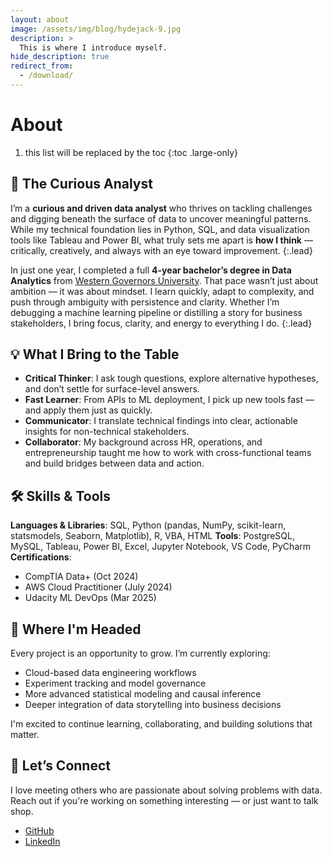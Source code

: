 ```yaml
---
layout: about
image: /assets/img/blog/hydejack-9.jpg
description: >
  This is where I introduce myself. 
hide_description: true
redirect_from:
  - /download/
---
```


# About

1. this list will be replaced by the toc
{:toc .large-only}

<!--author-->

## 🚀 The Curious Analyst

I’m a **curious and driven data analyst** who thrives on tackling challenges and digging beneath the surface of data to uncover meaningful patterns. While my technical foundation lies in Python, SQL, and data visualization tools like Tableau and Power BI, what truly sets me apart is **how I think** — critically, creatively, and always with an eye toward improvement.
{:.lead}

In just one year, I completed a full **4-year bachelor’s degree in Data Analytics** from [Western Governors University](https://www.wgu.edu/). That pace wasn’t just about ambition — it was about mindset. I learn quickly, adapt to complexity, and push through ambiguity with persistence and clarity. Whether I’m debugging a machine learning pipeline or distilling a story for business stakeholders, I bring focus, clarity, and energy to everything I do.
{:.lead}


## 💡 What I Bring to the Table

- **Critical Thinker**: I ask tough questions, explore alternative hypotheses, and don’t settle for surface-level answers.
- **Fast Learner**: From APIs to ML deployment, I pick up new tools fast — and apply them just as quickly.
- **Communicator**: I translate technical findings into clear, actionable insights for non-technical stakeholders.
- **Collaborator**: My background across HR, operations, and entrepreneurship taught me how to work with cross-functional teams and build bridges between data and action.

## 🛠️ Skills & Tools

**Languages & Libraries**: SQL, Python (pandas, NumPy, scikit-learn, statsmodels, Seaborn, Matplotlib), R, VBA, HTML
**Tools**: PostgreSQL, MySQL, Tableau, Power BI, Excel, Jupyter Notebook, VS Code, PyCharm  
**Certifications**:  
- CompTIA Data+ (Oct 2024)  
- AWS Cloud Practitioner (July 2024)  
- Udacity ML DevOps (Mar 2025)

## 🌱 Where I'm Headed

Every project is an opportunity to grow. I’m currently exploring:

- Cloud-based data engineering workflows
- Experiment tracking and model governance
- More advanced statistical modeling and causal inference
- Deeper integration of data storytelling into business decisions

I'm excited to continue learning, collaborating, and building solutions that matter.


## 🤝 Let’s Connect

I love meeting others who are passionate about solving problems with data. Reach out if you're working on something interesting — or just want to talk shop.

- [GitHub](https://github.com/nvu01)  
- [LinkedIn](https://linkedin.com/in/ngan-vu-719896328)  
